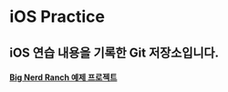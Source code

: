 iOS Practice
================

iOS 연습 내용을 기록한 Git 저장소입니다.
------------------------------------

#### [Big Nerd Ranch 예제 프로젝트](./Big_Nerd_Ranch)
